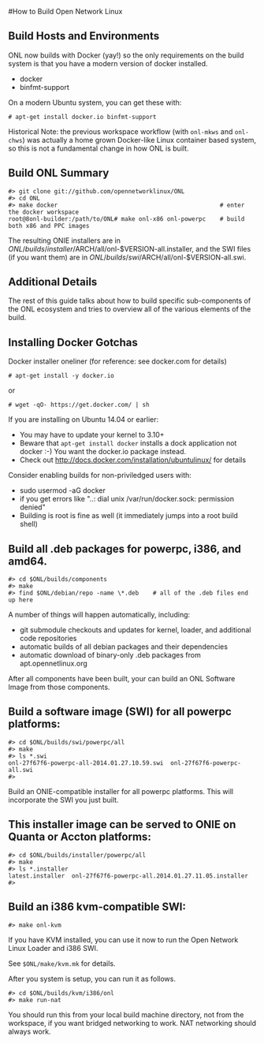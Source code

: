 #How to Build Open Network Linux 


Build Hosts and Environments
------------------------------------------------------------
ONL now builds with Docker (yay!) so the only requirements on the
build system is that you have a modern version of docker installed.

- docker
- binfmt-support

On a modern Ubuntu system, you can get these with:

    # apt-get install docker.io binfmt-support

Historical Note: the previous workspace workflow (with `onl-mkws` and
`onl-chws`) was actually a home grown Docker-like Linux container based
system, so this is not a fundamental change in how ONL is built.


Build ONL Summary
------------------------------------------------------------
    #> git clone git://github.com/opennetworklinux/ONL
    #> cd ONL
    #> make docker                                              # enter the docker workspace
    root@8onl-builder:/path/to/ONL# make onl-x86 onl-powerpc    # build both x86 and PPC images

The resulting ONIE installers are in $ONL/builds/installer/$ARCH/all/onl-$VERSION-all.installer,
and the SWI files (if you want them) are in $ONL/builds/swi/$ARCH/all/onl-$VERSION-all.swi.



Additional Details
----------------------------------------------------------

The rest of this guide talks about how to build specific 
sub-components of the ONL ecosystem and tries to overview
all of the various elements of the build.

Installing Docker Gotchas
----------------------------------------------------------
Docker installer oneliner (for reference: see docker.com for details)

    # apt-get install -y docker.io
or

    # wget -qO- https://get.docker.com/ | sh


If you are installing on Ubuntu 14.04 or earlier:

- You may have to update your kernel to 3.10+
- Beware that `apt-get install docker` installs a dock application not docker :-)  You want the docker.io package instead.
- Check out http://docs.docker.com/installation/ubuntulinux/ for details

Consider enabling builds for non-priviledged users with:

- sudo usermod -aG docker
- if you get errors like "..: dial unix /var/run/docker.sock: permission denied"	
- Building is root is fine as well (it immediately jumps into a root build shell)
    

Build all .deb packages for powerpc, i386, and amd64.
----------------------------------------------------------
    #> cd $ONL/builds/components
    #> make
    #> find $ONL/debian/repo -name \*.deb    # all of the .deb files end up here

A number of things will happen automatically, including:
- git submodule checkouts and updates for kernel, loader, and additional code repositories
- automatic builds of all debian packages and their dependencies
- automatic download of binary-only .deb packages from apt.opennetlinux.org

After all components have been built, your can build an ONL
Software Image from those components.

Build a software image (SWI) for all powerpc platforms:
------------------------------------------------------------
    #> cd $ONL/builds/swi/powerpc/all
    #> make
    #> ls *.swi
    onl-27f67f6-powerpc-all-2014.01.27.10.59.swi  onl-27f67f6-powerpc-all.swi
    #>

Build an ONIE-compatible installer for all powerpc platforms.
This will incorporate the SWI you just built.

This installer image can be served to ONIE on Quanta or Accton platforms:
------------------------------------------------------------
    #> cd $ONL/builds/installer/powerpc/all
    #> make
    #> ls *.installer
    latest.installer  onl-27f67f6-powerpc-all.2014.01.27.11.05.installer
    #>

Build an i386 kvm-compatible SWI:
------------------------------------------------------------
    #> make onl-kvm

If you have KVM installed, you can use it now to run
the Open Network Linux Loader and i386 SWI.

See `$ONL/make/kvm.mk` for details.

After you system is setup, you can run it as follows.

    #> cd $ONL/builds/kvm/i386/onl
    #> make run-nat

You should run this from your local build machine directory,
not from the workspace, if you want bridged networking to work.
NAT networking should always work.
